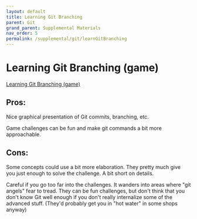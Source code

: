 ```yaml
---
layout: default
title: Learning Git Branching
parent: Git
grand_parent: Supplemental Materials
nav_order: 5
permalink: /supplemental/git/learnGitBranching
---
```


# Learning Git Branching (game)

[Learning Git Branching (game)](https://learngitbranching.js.org/)

## Pros:

Nice graphical presentation of Git commits, branching, etc.

Game challenges can be fun and make git commands a bit more approachable.

## Cons:

Some concepts could use a bit more elaboration. They pretty much give you
just enough to solve the challenge. A bit short on details.

Careful if you go too far into the challenges. It wanders into areas where
"git angels" fear to tread. They can be fun challenges, but don't think
that you don't know Git well enough if you don't really internalize some
of the advanced stuff. (They'd probably get you in "hot water" in some shops
anyway)
